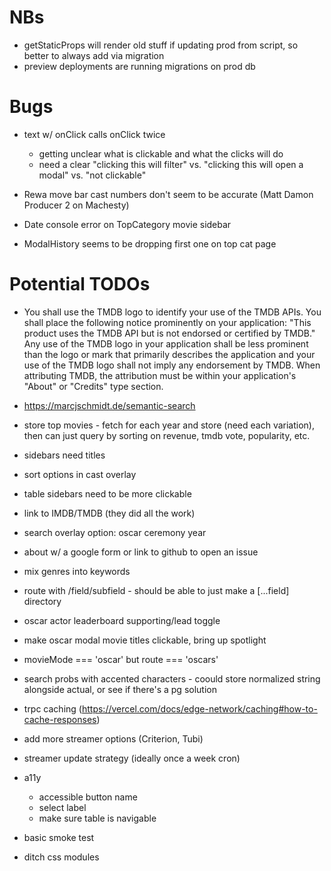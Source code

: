 # NBs

- getStaticProps will render old stuff if updating prod from script, so better to always add via migration
- preview deployments are running migrations on prod db

# Bugs

- text w/ onClick calls onClick twice

  - getting unclear what is clickable and what the clicks will do
  - need a clear "clicking this will filter" vs. "clicking this will open a modal" vs. "not clickable"

- Rewa move bar cast numbers don't seem to be accurate (Matt Damon Producer 2 on Machesty)
- Date console error on TopCategory movie sidebar
- ModalHistory seems to be dropping first one on top cat page

# Potential TODOs

- You shall use the TMDB logo to identify your use of the TMDB APIs. You shall place the following notice prominently on your application: "This product uses the TMDB API but is not endorsed or certified by TMDB." Any use of the TMDB logo in your application shall be less prominent than the logo or mark that primarily describes the application and your use of the TMDB logo shall not imply any endorsement by TMDB. When attributing TMDB, the attribution must be within your application's "About" or "Credits" type section.

- https://marcjschmidt.de/semantic-search

- store top movies - fetch for each year and store (need each variation), then can just query by sorting on revenue, tmdb vote, popularity, etc.

- sidebars need titles

- sort options in cast overlay

- table sidebars need to be more clickable

- link to IMDB/TMDB (they did all the work)

- search overlay option: oscar ceremony year

- about w/ a google form or link to github to open an issue

- mix genres into keywords

- route with /field/subfield - should be able to just make a [...field] directory

- oscar actor leaderboard supporting/lead toggle

- make oscar modal movie titles clickable, bring up spotlight

- movieMode === 'oscar' but route === 'oscars'

- search probs with accented characters - coould store normalized string alongside actual, or see if there's a pg solution

- trpc caching (https://vercel.com/docs/edge-network/caching#how-to-cache-responses)

- add more streamer options (Criterion, Tubi)

- streamer update strategy (ideally once a week cron)

- a11y

  - accessible button name
  - select label
  - make sure table is navigable

- basic smoke test

- ditch css modules
